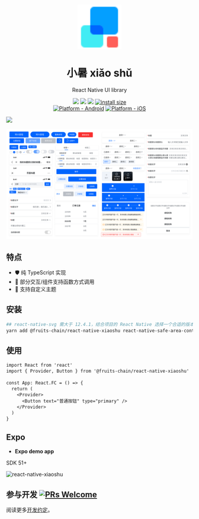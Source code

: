 <div align="center">
<img src="./logo-xiaoshu.svg" width="120" />
</div>
<h1 align="center">小暑 xiǎo shǔ</h1>

<div align="center">
React Native UI library
</div>

[xiaoshu-npm-url]: https://www.npmjs.com/package/@fruits-chain/react-native-xiaoshu

<div align="center">

[![](https://img.shields.io/npm/v/@fruits-chain/react-native-xiaoshu.svg)][xiaoshu-npm-url]
[![](https://img.shields.io/npm/dm/@fruits-chain/react-native-xiaoshu.svg)][xiaoshu-npm-url]
[![](https://img.shields.io/badge/language-typescript-blue.svg)](https://www.typescriptlang.org/)
[![install size](https://packagephobia.com/badge?p=@fruits-chain/react-native-xiaoshu)](https://packagephobia.com/result?p=@fruits-chain/react-native-xiaoshu)
<br>
[![Platform - Android](https://img.shields.io/badge/platform-Android-3ddc84.svg?logo=android)](https://www.android.com)
[![Platform - iOS](https://img.shields.io/badge/platform-iOS-000.svg?logo=apple)](https://developer.apple.com/ios)

</div>

![](https://raw.githubusercontent.com/andreasbm/readme/master/assets/lines/rainbow.png)

![](./snapshoot.png)

## 特点

- 🛡 纯 TypeScript 实现
- 🌈 部分交互/组件支持函数方式调用
- 🎨 支持自定义主题

## 安装

```bash
## react-native-svg 需大于 12.4.1，结合项目的 React Native 选择一个合适的版本
yarn add @fruits-chain/react-native-xiaoshu react-native-safe-area-context react-native-svg rc-field-form
```

## 使用

```tsx
import React from 'react'
import { Provider, Button } from '@fruits-chain/react-native-xiaoshu'

const App: React.FC = () => {
  return (
    <Provider>
      <Button text="普通按钮" type="primary" />
    </Provider>
  )
}
```

## Expo

- **Expo demo app**

SDK 51+

<img src="https://qr.expo.dev/eas-update?slug=exp&projectId=610e3121-d086-4484-8023-130dca7937ec&groupId=bacdef2d-c521-4faf-8b27-32707c3ac10a" alt="react-native-xiaoshu" width="200">

## 参与开发 [![PRs Welcome](https://img.shields.io/badge/PRs-welcome-brightgreen.svg)](http://makeapullrequest.com)

阅读更多[开发约定](./CONTRIBUTING.md)。

